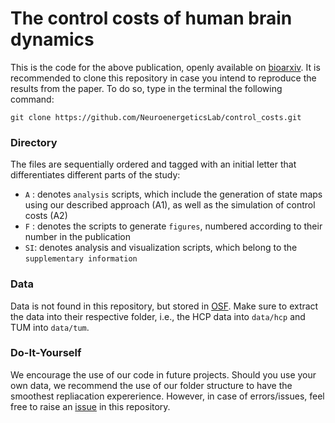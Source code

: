 # The control costs of human brain dynamics

This is the code for the above publication, openly available on [bioarxiv](https://doi.org/10.1101/2024.01.24.577068). It is recommended to clone this repository in case you intend to reproduce the results from the paper. To do so, type in the terminal the following command:

`git clone https://github.com/NeuroenergeticsLab/control_costs.git`

### Directory
The files are sequentially ordered and tagged with an initial letter that differentiates different parts of the study:

- `A` : denotes `analysis` scripts, which include the generation of state maps using our described approach (A1), as well as the simulation of control costs (A2)
- `F` : denotes the scripts to generate `figures`, numbered according to their number in the publication
- `SI`: denotes analysis and visualization scripts, which belong to the `supplementary information`

### Data
Data is not found in this repository, but stored in [OSF](https://osf.io/nw9zt/). Make sure to extract the data into their respective folder, i.e., the HCP data into `data/hcp` and TUM into `data/tum`. 

### Do-It-Yourself
We encourage the use of our code in future projects. Should you use your own data, we recommend the use of our folder structure to have the smoothest repliacation expererience. However, in case of errors/issues, feel free to raise an [issue](https://github.com/NeuroenergeticsLab/control_costs/issues) in this repository.
